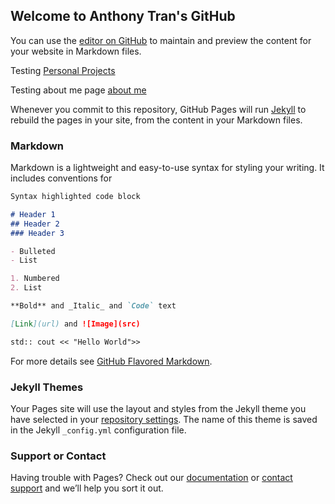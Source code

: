 ## Welcome to Anthony Tran's GitHub 

You can use the [editor on GitHub](https://github.com/tran196/tran196.github.io/edit/master/README.md) to maintain and preview the content for your website in Markdown files.

Testing [Personal Projects](https://github.com/tran196/tran196.github.io/tree/master/personalProjects)

Testing about me page [about me](https://github.com/tran196/tran196.github.io/blob/master/about.md)

Whenever you commit to this repository, GitHub Pages will run [Jekyll](https://jekyllrb.com/) to rebuild the pages in your site, from the content in your Markdown files.

### Markdown

Markdown is a lightweight and easy-to-use syntax for styling your writing. It includes conventions for

```markdown
Syntax highlighted code block

# Header 1
## Header 2
### Header 3

- Bulleted
- List

1. Numbered
2. List

**Bold** and _Italic_ and `Code` text

[Link](url) and ![Image](src)
```

```markdown
std:: cout << "Hello World">>
```

For more details see [GitHub Flavored Markdown](https://guides.github.com/features/mastering-markdown/).

### Jekyll Themes

Your Pages site will use the layout and styles from the Jekyll theme you have selected in your [repository settings](https://github.com/tran196/tran196.github.io/settings). The name of this theme is saved in the Jekyll `_config.yml` configuration file.

### Support or Contact

Having trouble with Pages? Check out our [documentation](https://help.github.com/categories/github-pages-basics/) or [contact support](https://github.com/contact) and we’ll help you sort it out.
